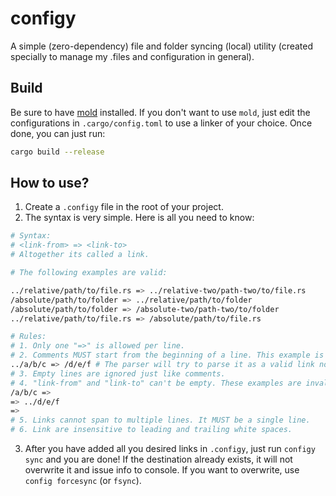 # configy

A simple (zero-dependency) file and folder syncing (local) utility (created specially to manage my .files and configuration in general).

## Build

Be sure to have [mold](https://github.com/rui314/mold) installed. If you don't want to use `mold`, just edit the configurations in `.cargo/config.toml` to use a linker of your choice. Once done, you can just run:

```bash
cargo build --release
```

## How to use?

1. Create a `.configy` file in the root of your project.
2. The syntax is very simple. Here is all you need to know:

```sh
# Syntax:
# <link-from> => <link-to>
# Altogether its called a link.

# The following examples are valid:

../relative/path/to/file.rs => ../relative-two/path-two/to/file.rs
/absolute/path/to/folder => ../relative/path/to/folder
/absolute/path/to/folder => /absolute-two/path-two/to/folder
../relative/path/to/file.rs => /absolute/path/to/file.rs

# Rules:
# 1. Only one "=>" is allowed per line.
# 2. Comments MUST start from the beginning of a line. This example is invalid:
../a/b/c => /d/e/f # The parser will try to parse it as a valid link not a comment.
# 3. Empty lines are ignored just like comments.
# 4. "link-from" and "link-to" can't be empty. These examples are invalid:
/a/b/c =>
=> ../d/e/f
=>
# 5. Links cannot span to multiple lines. It MUST be a single line.
# 6. Link are insensitive to leading and trailing white spaces.
```

3. After you have added all you desired links in `.configy`, just run `configy sync` and you are done! If the destination already exists, it will not overwrite it and issue info to console. If you want to overwrite, use `config forcesync` (or `fsync`).
